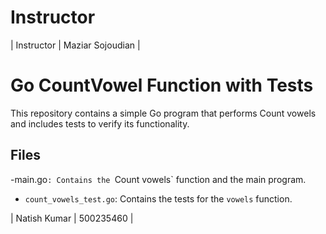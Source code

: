 

# Instructor

| Instructor  | Maziar Sojoudian  |

# Go CountVowel Function with Tests

This repository contains a simple Go program that performs Count vowels and includes tests to verify its functionality.

## Files

-main.go`: Contains the `Count vowels` function and the main program.
- `count_vowels_test.go`: Contains the tests for the `vowels` function.


| Natish Kumar   | 500235460   |






